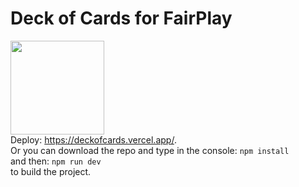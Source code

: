 # Deck of Cards for FairPlay
<img src="https://cdn-icons-png.flaticon.com/512/195/195561.png"  width=150/><br/>
Deploy: https://deckofcards.vercel.app/. <br/>
Or you can download the repo and type in the console: ```npm install``` <br/> and then: ```npm run dev``` <br/> to build the project.
